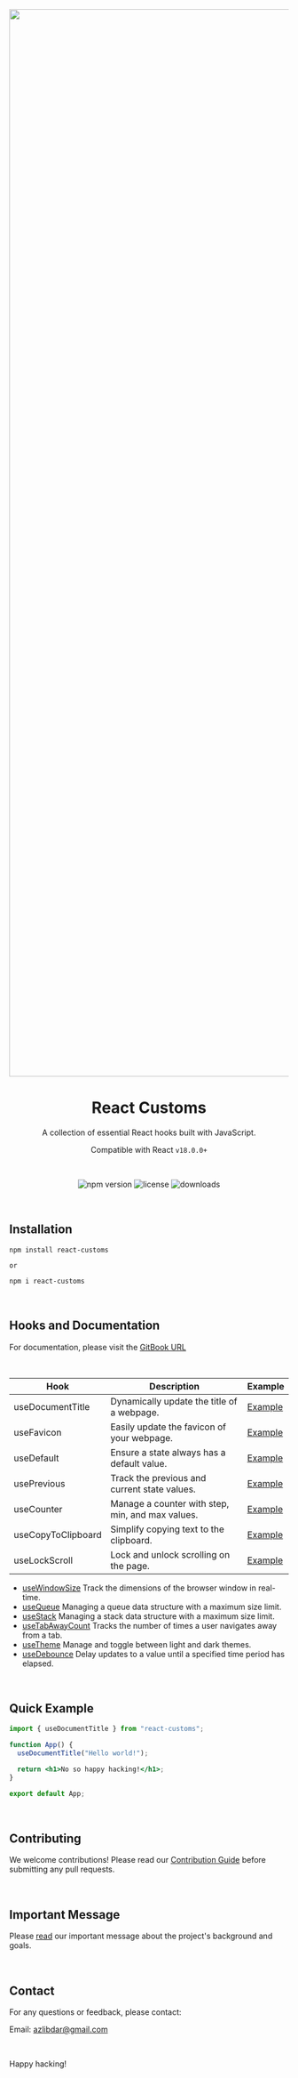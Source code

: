 <div align="center">
  <img width="1920" alt="react-customs-banner" src="https://github.com/azlibdar/react-customs/assets/121456353/c5d7f20f-0482-463b-a39b-62a47c6c5206">

# React Customs

A collection of essential React hooks built with JavaScript.

Compatible with React `v18.0.0+`

<br>

![npm version](https://img.shields.io/npm/v/react-customs.svg)
![license](https://img.shields.io/npm/l/react-customs)
![downloads](https://img.shields.io/npm/dm/react-customs)

</div>

<br>

## Installation

```shell
npm install react-customs

or

npm i react-customs
```

<br>

## Hooks and Documentation

For documentation, please visit the [GitBook URL](https://azlibdar.gitbook.io/react-customs)

<br>

| Hook               | Description                                      | Example                                             |
| ------------------ | ------------------------------------------------ | --------------------------------------------------- |
| useDocumentTitle   | Dynamically update the title of a webpage.       | [Example](https://use-document-title.pages.dev/)    |
| useFavicon         | Easily update the favicon of your webpage.       | [Example](https://use-favicon.pages.dev/)           |
| useDefault         | Ensure a state always has a default value.       | [Example](https://use-default.pages.dev/)           |
| usePrevious        | Track the previous and current state values.     | [Example](https://use-previous.pages.dev/)          |
| useCounter         | Manage a counter with step, min, and max values. | [Example](https://use-counter.pages.dev/)           |
| useCopyToClipboard | Simplify copying text to the clipboard.          | [Example](https://use-copy-to-clipboard.pages.dev/) |
| useLockScroll      | Lock and unlock scrolling on the page.           | [Example](https://use-lock-scroll.pages.dev/)       |

- [useWindowSize](docs/useWindowSize.md) Track the dimensions of the browser window in real-time.
- [useQueue](docs/useQueue.md) Managing a queue data structure with a maximum size limit.
- [useStack](docs/useStack.md) Managing a stack data structure with a maximum size limit.
- [useTabAwayCount](docs/useTabAwayCount.md) Tracks the number of times a user navigates away from a tab.
- [useTheme](docs/useTheme.md) Manage and toggle between light and dark themes.
- [useDebounce](docs/useDebounce.md) Delay updates to a value until a specified time period has elapsed.

<!-- use this url to link documentaion to a hook (usehookname) all in lowercase -->
<!-- https://azlibdar.gitbook.io/react-customs/usehook -->

<br>

## Quick Example

```jsx
import { useDocumentTitle } from "react-customs";

function App() {
  useDocumentTitle("Hello world!");

  return <h1>No so happy hacking!</h1>;
}

export default App;
```

<br>

## Contributing

We welcome contributions! Please read our [Contribution Guide](CONTRIBUTING.md) before submitting any pull requests.

<br>

## Important Message

Please [read](MESSAGE.md) our important message about the project's background and goals.

<br>

## Contact

For any questions or feedback, please contact:

Email: azlibdar@gmail.com

<br>

Happy hacking!
